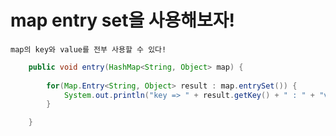 # map entry set을 사용해보자!

```
map의 key와 value를 전부 사용할 수 있다!
```

```java
	public void entry(HashMap<String, Object> map) {
		
		for(Map.Entry<String, Object> result : map.entrySet()) {
			System.out.println("key => " + result.getKey() + " : " + "value => " + result.getValue());
		}

	}
```
